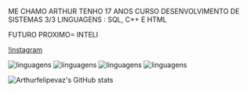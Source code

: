   ME CHAMO ARTHUR
TENHO 17 ANOS
CURSO DESENVOLVIMENTO DE SISTEMAS 3/3
LINGUAGENS : SQL, C++ E HTML

FUTURO PROXIMO= INTELI 

[!instagram](https://www.instagram.com/_arthur_felipe__?igsh=YnBhOWJjcDAxNmJm)

![linguagens](https://img.shields.io/badge/HTML-239120?style=for-the-badge&logo=html5&logoColor=white)     ![linguagens](https://img.shields.io/badge/CSS-239120?&style=for-the-badge&logo=css3&logoColor=white)    ![linguagens](https://img.shields.io/badge/PHP-777BB4?style=for-the-badge&logo=php&logoColor=white)    ![linguagens](	https://img.shields.io/badge/MySQL-00000F?style=for-the-badge&logo=mysql&logoColor=white)

![Arthurfelipevaz's GitHub stats](https://github-readme-stats.vercel.app/api?username=crepera20&show_icons=true&theme=dark)
